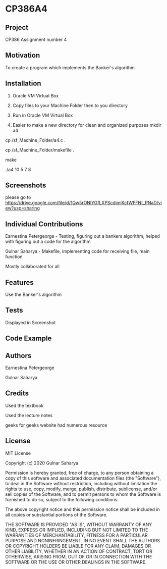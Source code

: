 # CP386A4
## Project
CP386 Assignment number 4 
## Motivation
To create a program which implements the Banker's algorithm
## Installation
1. Oracle VM Virtual Box

2. Copy files to your Machine Folder then to you directory 

3. Run in Oracle VM Virtual Box

4. Easier to make a new directory for clean and organized purposes
mkdir a4

cp /sf_Machine_Folder/a4.c .

cp /sf_Machine_Folder/makefile .

make

./a4 10 5 7 8
## Screenshots
please go to 
https://drive.google.com/file/d/1Qw5rONlYGfLXPScdimiKcfWFFNt_PNaD/view?usp=sharing

## Individual Contributions
Earnestina Petergeorge - Testing, figuring out a bankers algorithm, helped with figuring out a code for the algorithm

Gulnar Saharya - Makefile, implementing code for receiving file, main function

Mostly collaborated for all

## Features
  Use the Banker's algorithm 
## Tests
Displayed in Screenshot
 
## Code Example

## Authors

Earnestina Petergeorge

Gulnar Saharya 

## Credits
Used the textbook

Used the lecture notes

geeks for geeks website had numerous resource



## License 
MIT License

Copyright (c) 2020 Gulnar Saharya

Permission is hereby granted, free of charge, to any person obtaining a copy
of this software and associated documentation files (the "Software"), to deal
in the Software without restriction, including without limitation the rights
to use, copy, modify, merge, publish, distribute, sublicense, and/or sell
copies of the Software, and to permit persons to whom the Software is
furnished to do so, subject to the following conditions:

The above copyright notice and this permission notice shall be included in all
copies or substantial portions of the Software.

THE SOFTWARE IS PROVIDED "AS IS", WITHOUT WARRANTY OF ANY KIND, EXPRESS OR
IMPLIED, INCLUDING BUT NOT LIMITED TO THE WARRANTIES OF MERCHANTABILITY,
FITNESS FOR A PARTICULAR PURPOSE AND NONINFRINGEMENT. IN NO EVENT SHALL THE
AUTHORS OR COPYRIGHT HOLDERS BE LIABLE FOR ANY CLAIM, DAMAGES OR OTHER
LIABILITY, WHETHER IN AN ACTION OF CONTRACT, TORT OR OTHERWISE, ARISING FROM,
OUT OF OR IN CONNECTION WITH THE SOFTWARE OR THE USE OR OTHER DEALINGS IN THE
SOFTWARE.
